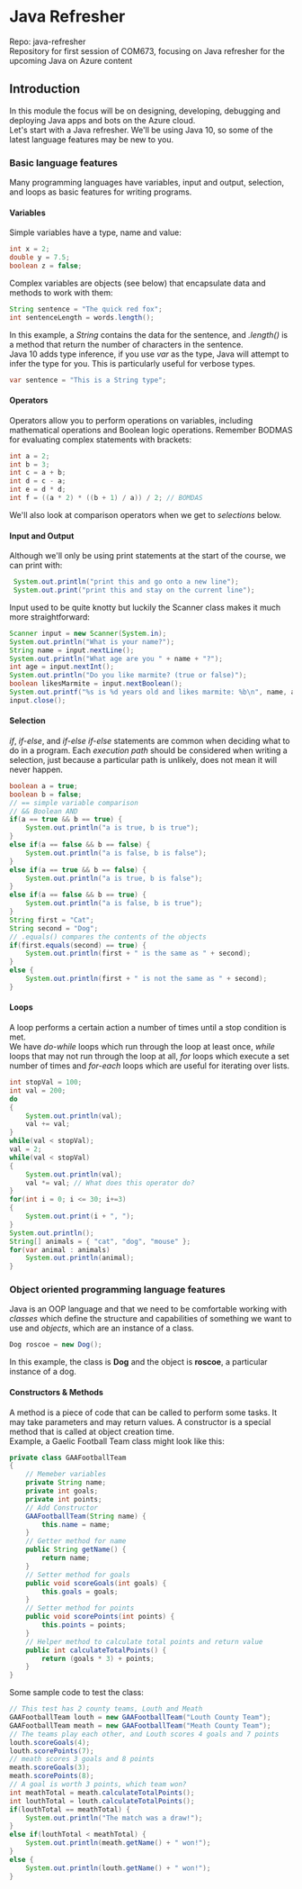 # Java Refresher
Repo: java-refresher  
Repository for first session of COM673, focusing on Java refresher for the upcoming Java on Azure content

## Introduction
In this module the focus will be on designing, developing, debugging and deploying Java apps and bots on the Azure cloud.  
Let's start with a Java refresher. We'll be using Java 10, so some of the latest language features may be new to you.  
   
### Basic language features 
Many programming languages have variables, input and output, selection, and loops as basic features for writing programs.

#### Variables
Simple variables have a type, name and value:
 ```java
 int x = 2;
 double y = 7.5;
 boolean z = false;
 ```
 Complex variables are objects (see below) that encapsulate data and methods to work with them:
 ```java
String sentence = "The quick red fox";
int sentenceLength = words.length();
```
In this example, a *String* contains the data for the sentence, and *.length()* is a method that return the number of characters in the sentence.  
Java 10 adds type inference, if you use *var* as the type, Java will attempt to infer the type for you. This is particularly useful for verbose types.  
 ```java
 var sentence = "This is a String type";
 ```
#### Operators
Operators allow you to perform operations on variables, including mathematical operations and Boolean logic operations. Remember BODMAS for evaluating complex statements with brackets:
```java
int a = 2;
int b = 3;
int c = a + b;
int d = c - a;
int e = d * d;
int f = ((a * 2) * ((b + 1) / a)) / 2; // BOMDAS
``` 
We'll also look at comparison operators when we get to *selections* below. 
#### Input and Output
Although we'll only be using print statements at the start of the course, we can print with:
```java
 System.out.println("print this and go onto a new line");
 System.out.print("print this and stay on the current line");
 ```
 Input used to be quite knotty but luckily the Scanner class makes it much more straightforward:  
```java
Scanner input = new Scanner(System.in);
System.out.println("What is your name?");
String name = input.nextLine();
System.out.println("What age are you " + name + "?");
int age = input.nextInt();
System.out.println("Do you like marmite? (true or false)");
boolean likesMarmite = input.nextBoolean();
System.out.printf("%s is %d years old and likes marmite: %b\n", name, age, likesMarmite);       
input.close();   
```
#### Selection  
*if*, *if-else*, and *if-else if-else* statements are common when deciding what to do in a program. Each *execution path* should be considered when writing a selection, just because a particular path is unlikely, does not mean it will never happen.
```java
boolean a = true;
boolean b = false;
// == simple variable comparison
// && Boolean AND
if(a == true && b == true) {
    System.out.println("a is true, b is true");
}
else if(a == false && b == false) {
    System.out.println("a is false, b is false");
}
else if(a == true && b == false) {
    System.out.println("a is true, b is false");
}
else if(a == false && b == true) {
    System.out.println("a is false, b is true");
}
String first = "Cat";
String second = "Dog";
// .equals() compares the contents of the objects
if(first.equals(second) == true) {
    System.out.println(first + " is the same as " + second);
}
else {
    System.out.println(first + " is not the same as " + second);
}
```

#### Loops
A loop performs a certain action a number of times until a stop condition is met.  
We have *do-while* loops which run through the loop at least once, *while* loops that may not run through the loop at all, *for* loops which execute a set number of times and *for-each* loops which are useful for iterating over lists.
```java
int stopVal = 100;
int val = 200;
do
{
    System.out.println(val);
    val += val;
}
while(val < stopVal);
val = 2;
while(val < stopVal)
{
    System.out.println(val);
    val *= val; // What does this operator do?
}
for(int i = 0; i <= 30; i+=3)
{
    System.out.print(i + ", ");
}
System.out.println();
String[] animals = { "cat", "dog", "mouse" };
for(var animal : animals)
    System.out.println(animal);
}
```
### Object oriented programming language features
Java is an OOP language and that we need to be comfortable working with *classes* which define the structure and capabilities of something we want to use and *objects*, which are an instance of a class.  
```java
Dog roscoe = new Dog();
```
In this example, the class is **Dog** and the object is **roscoe**, a particular instance of a dog. 
#### Constructors & Methods
A method is a piece of code that can be called to perform some tasks. It may take parameters and may return values. A constructor is a special method that is called at object creation time.  
Example, a Gaelic Football Team class might look like this:
```java
private class GAAFootballTeam
{
    // Memeber variables
    private String name;
    private int goals;
    private int points;
    // Add Constructor
    GAAFootballTeam(String name) {
        this.name = name;
    }
    // Getter method for name
    public String getName() {
        return name;
    }
    // Setter method for goals
    public void scoreGoals(int goals) {
        this.goals = goals;
    }
    // Setter method for points
    public void scorePoints(int points) {
        this.points = points;
    }
    // Helper method to calculate total points and return value
    public int calculateTotalPoints() {
        return (goals * 3) + points;
    }
}
```
Some sample code to test the class:
```java
// This test has 2 county teams, Louth and Meath
GAAFootballTeam louth = new GAAFootballTeam("Louth County Team");
GAAFootballTeam meath = new GAAFootballTeam("Meath County Team");
// The teams play each other, and Louth scores 4 goals and 7 points
louth.scoreGoals(4);
louth.scorePoints(7);
// meath scores 3 goals and 8 points
meath.scoreGoals(3);
meath.scorePoints(8);
// A goal is worth 3 points, which team won?
int meathTotal = meath.calculateTotalPoints();
int louthTotal = louth.calculateTotalPoints();
if(louthTotal == meathTotal) {
    System.out.println("The match was a draw!");
}
else if(louthTotal < meathTotal) {
    System.out.println(meath.getName() + " won!");
}
else {
    System.out.println(louth.getName() + " won!");
}
```